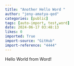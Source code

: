 ```yaml
---
title: "Another Hello Word "
author: "jeny-amatya-qed"
categories: [public]
tags: [auto-import, test,word]
date: 2024-06-17 03:48:13
likes: 0
imported: True 
import-source: "GitHub"
import-reference: "4444"
---
```


Hello World from Word!
